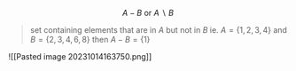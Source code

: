 $$A - B \text{ or } A \: \backslash \: B$$
>set containing elements that are in $A$ but not in $B$ 
>	ie. $A = \{ 1,2,3,4\}$ and $B = \{2, 3, 4, 6, 8\}$ then $A-B = \{ 1\}$ 

![[Pasted image 20231014163750.png]]

